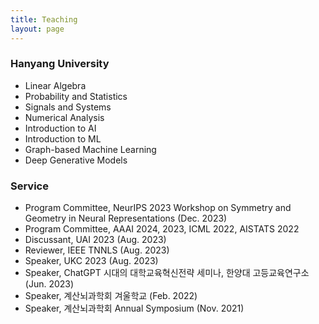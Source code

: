 ```yaml
---
title: Teaching
layout: page
---
```


<h3>Hanyang University</h3>
<ul>
<li>Linear Algebra</li>
<li>Probability and Statistics</li>
<li>Signals and Systems</li>
<li>Numerical Analysis</li>
<li>Introduction to AI</li>
<li>Introduction to ML</li>
<li>Graph-based Machine Learning</li>
<li>Deep Generative Models</li>
</ul>

<h3>Service</h3>
<ul>
<li>Program Committee, NeurIPS 2023 Workshop on Symmetry and Geometry in Neural Representations (Dec. 2023)</li>
<li>Program Committee, AAAI 2024, 2023, ICML 2022, AISTATS 2022</li>
<li>Discussant, UAI 2023 (Aug. 2023)</li>
<li>Reviewer, IEEE TNNLS (Aug. 2023)</li>
<li>Speaker, UKC 2023 (Aug. 2023)</li>
<li>Speaker, ChatGPT 시대의 대학교육혁신전략 세미나, 한양대 고등교육연구소 (Jun. 2023)</li>
<li>Speaker, 계산뇌과학회 겨울학교 (Feb. 2022)</li>
<li>Speaker, 계산뇌과학회 Annual Symposium (Nov. 2021)</li>
</ul>

